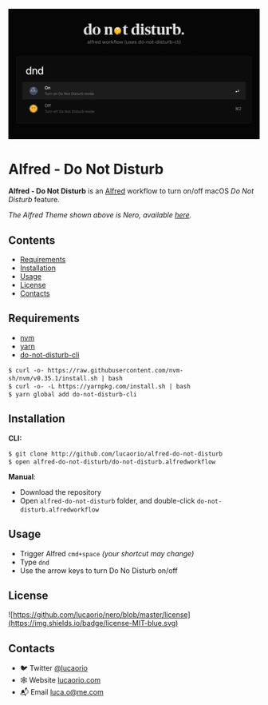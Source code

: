 ![Nero](images/alfred-do-not-disturb.jpg)

# Alfred - Do Not Disturb

**Alfred - Do Not Disturb** is an [Alfred](https://www.alfredapp.com/) workflow to turn on/off macOS _Do Not Disturb_ feature.

_The Alfred Theme shown above is Nero, available [here](https://github.com/lucaorio/nero)._

## Contents

- [Requirements](#requirements)
- [Installation](#installation)
- [Usage](#usage)
- [License](#license)
- [Contacts](#contacts)

## Requirements

- [nvm](https://github.com/creationix/nvm#install-script)
- [yarn](https://yarnpkg.com)
- [do-not-disturb-cli](https://github.com/sindresorhus/do-not-disturb-cli)

```
$ curl -o- https://raw.githubusercontent.com/nvm-sh/nvm/v0.35.1/install.sh | bash
$ curl -o- -L https://yarnpkg.com/install.sh | bash
$ yarn global add do-not-disturb-cli
```

## Installation

**CLI:**

```shell
$ git clone http://github.com/lucaorio/alfred-do-not-disturb
$ open alfred-do-not-disturb/do-not-disturb.alfredworkflow
```

**Manual**:

- Download the repository
- Open `alfred-do-not-disturb` folder, and double-click `do-not-disturb.alfredworkflow`

## Usage

- Trigger Alfred `cmd+space` _(your shortcut may change)_
- Type `dnd`
- Use the arrow keys to turn Do No Disturb on/off

## License

![https://github.com/lucaorio/nero/blob/master/license](https://img.shields.io/badge/license-MIT-blue.svg)

## Contacts

- 🐦 Twitter [@lucaorio](http://twitter.com/@lucaorio_)
- 🕸 Website [lucaorio.com](http://lucaorio.com)
- 📬 Email [luca.o@me.com](mailto:luca.o@me.com)
